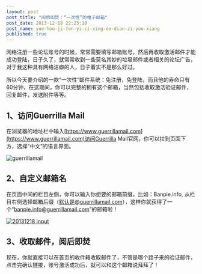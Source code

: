 ```yaml
---
layout: post
post_title: "阅后即焚：“一次性”的电子邮箱"
post_date: 2013-12-18 22:23:10
post_name: yue-hou-ji-fen-yi-ci-xing-de-dian-zi-you-xiang
published: true
---
```

网络注册一些论坛账号的时候，常常需要填写邮箱账号，然后再收取激活邮件才能成功登陆，日子久了，就常常收到一些莫名其妙的垃圾邮件或者相关的论坛广告，对于我这种具有网络洁癖的人，日子着实不是那么好过。

所以今天要介绍的一款“一次性”邮件系统：免注册，免登陆，而且他的寿命只有60分钟，在这期间，你可以完整的拥有这个邮箱，当然包括收取激活验证邮件，回复邮件，发送附件等等。

## 1、访问Guerrilla Mail

在浏览器的地址栏中输入[https://www.guerrillamail.com](https://www.guerrillamail.com)访问Guerrilla Mail官网，你可以拉到页面下方，选择“中文”的语言界面。

![guerrillamail](http://7arnhx.com1.z0.glb.clouddn.com/wp-content/uploads/2013/12/gmail-url.jpg)

## 2、自定义邮箱名

在页面中间的栏目左侧，你可以输入你想要的邮箱前缀，比如：Banpie.info, 从栏目右侧选择邮箱后缀（默认是@guerrillamail.com），这样你就获得了一个“banpie.info@guerrillamail.com”的邮箱啦！

[![20131218 input](http://7arnhx.com1.z0.glb.clouddn.com/wp-content/uploads/2013/12/20131218-input.jpg)](http://7arnhx.com1.z0.glb.clouddn.com/wp-content/uploads/2013/12/20131218-input.jpg)

## 3、收取邮件，阅后即焚

现在，你就直接可以在首页的收件箱收取邮件了，不管是哪个路子来的验证邮件，点击完确认链接，账号激活成功后，就可以和这个邮箱说拜拜了！